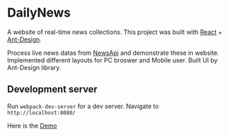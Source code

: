 # DailyNews

A website of real-time news collections.
This project was built with [React](https://reactjs.org/) + [Ant-Design](https://ant.design/).

Process live news datas from [NewsApi](https://newsapi.org/) and demonstrate these in website.
Implemented different layouts for PC broswer and Mobile user.
Built UI by Ant-Design library.


## Development server
Run `webpack-dev-server` for a dev server. Navigate to `http://localhost:8080/`


Here is the [Demo](https://gislu.github.io/DailyNews/index.html#/) 


